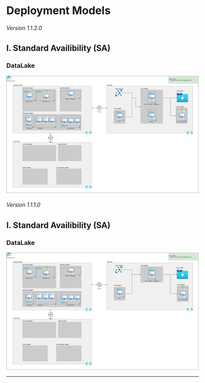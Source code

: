 # Deployment Models

###### Version 1.1.2.0

## I. Standard Availibility (SA)

### DataLake

![sa_datalake](imgs/Deployment_SA_offer2_infra_v1.1.2.png "")

###### Version 1.1.1.0

## I. Standard Availibility (SA)

### DataLake

![sa_datalake](imgs/Deployment_SA_offer2_infra_v1.1.1.png "")


---